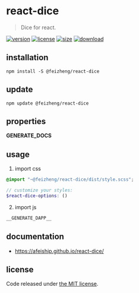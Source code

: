 # react-dice
> Dice for react.

[![version][version-image]][version-url]
[![license][license-image]][license-url]
[![size][size-image]][size-url]
[![download][download-image]][download-url]

## installation
```shell
npm install -S @feizheng/react-dice
```

## update
```shell
npm update @feizheng/react-dice
```

## properties
__GENERATE_DOCS__

## usage
1. import css
  ```scss
  @import "~@feizheng/react-dice/dist/style.scss";

  // customize your styles:
  $react-dice-options: ()
  ```
2. import js
  ```js
__GENERATE_DAPP__
  ```

## documentation
- https://afeiship.github.io/react-dice/


## license
Code released under [the MIT license](https://github.com/afeiship/react-dice/blob/master/LICENSE.txt).

[version-image]: https://img.shields.io/npm/v/@feizheng/react-dice
[version-url]: https://npmjs.org/package/@feizheng/react-dice

[license-image]: https://img.shields.io/npm/l/@feizheng/react-dice
[license-url]: https://github.com/afeiship/react-dice/blob/master/LICENSE.txt

[size-image]: https://img.shields.io/bundlephobia/minzip/@feizheng/react-dice
[size-url]: https://github.com/afeiship/react-dice/blob/master/dist/react-dice.min.js

[download-image]: https://img.shields.io/npm/dm/@feizheng/react-dice
[download-url]: https://www.npmjs.com/package/@feizheng/react-dice
